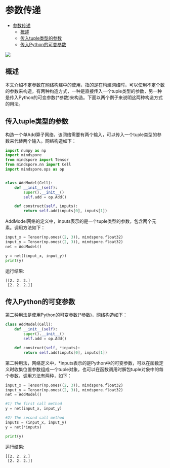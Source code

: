 # 参数传递

<!-- TOC -->

- [参数传递](#参数传递)
    - [概述](#概述)
    - [传入tuple类型的参数](#传入tuple类型的参数)
    - [传入Python的可变参数](#传入Python的可变参数)

<!-- /TOC -->

<a href="https://gitee.com/mindspore/docs/blob/master/docs/mindspore/programming_guide/source_zh_cn/indefinite_parameter.md" target="_blank"><img src="https://gitee.com/mindspore/docs/raw/master/resource/_static/logo_source.png"></a>

## 概述

本文介绍不定参数在网络构建中的使用，指的是在构建网络时，可以使用不定个数的参数来构造，有两种构造方式，一种是直接传入一个tuple类型的参数，另一种是传入Python的可变参数(*参数)来构造。下面以两个例子来说明这两种构造方式的用法。

## 传入tuple类型的参数

构造一个单Add算子网络，该网络需要有两个输入，可以传入一个tuple类型的参数来代替两个输入。网络构造如下：

```python
import numpy as np
import mindspore
from mindspore import Tensor
from mindspore.nn import Cell
import mindspore.ops as op


class AddModel(Cell):
    def __init__(self):
        super().__init__()
        self.add = op.Add()

    def construct(self, inputs):
        return self.add(inputs[0], inputs[1])
```

AddModel网络的定义中，inputs表示的是一个tuple类型的参数，包含两个元素。调用方法如下：

```python
input_x = Tensor(np.ones((2, 3)), mindspore.float32)
input_y = Tensor(np.ones((2, 3)), mindspore.float32)
net = AddModel()

y = net((input_x, input_y))
print(y)
```

运行结果:

```text
[[2. 2. 2.]
 [2. 2. 2.]]
```

## 传入Python的可变参数

第二种用法是使用Python的可变参数(*参数)，网络构造如下：

```python
class AddModel(Cell):
    def __init__(self):
        super().__init__()
        self.add = op.Add()

    def construct(self, *inputs):
        return self.add(inputs[0], inputs[1])
```

第二种用法，网络定义中，*inputs表示的是Python中的可变参数，可以在函数定义时收集位置参数组成一个tuple对象，也可以在函数调用时解包tuple对象中的每个参数，调用方法有两种，如下：

```python
input_x = Tensor(np.ones((2, 3)), mindspore.float32)
input_y = Tensor(np.ones((2, 3)), mindspore.float32)
net = AddModel()

#1) The first call method
y = net(input_x, input_y)

#2) The second call method
inputs = (input_x, input_y)
y = net(*inputs)

print(y)
```

运行结果:

```text
[[2. 2. 2.]
 [2. 2. 2.]]
```